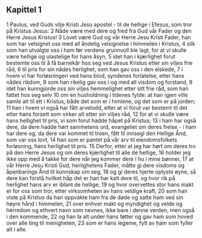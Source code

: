 ## Kapittel 1

1 Paulus, ved Guds vilje Kristi Jesu apostel - til de hellige i Efesus, som tror på Kristus Jesus:
2 Nåde være med dere og fred fra Gud vår Fader og den Herre Jesus Kristus!
3 Lovet være Gud og vår Herre Jesu Kristi Fader, han som har velsignet oss med all åndelig velsignelse i himmelen i Kristus,
4 slik som han utvalgte oss i ham før verdens grunnvoll ble lagt, for at vi skulle være hellige og ulastelige for hans åsyn,
5 idet han i kjærlighet forut bestemte oss til å få barnekår hos seg ved Jesus Kristus etter sin viljes frie råd,
6 til pris for sin nådes herlighet, som han gav oss i den elskede,
7 i hvem vi har forløsningen ved hans blod, syndenes forlatelse, etter hans nådes rikdom,
8 som han rikelig gav oss i og med all visdom og forstand,
9 idet han kunngjorde oss sin viljes hemmelighet etter sitt frie råd, som han fattet hos seg selv
10 om en husholdning i tidenes fylde: at han igjen ville samle alt til ett i Kristus, både det som er i himlene, og det som er på jorden;
11 han i hvem vi også har fått arvelodd, etter at vi forut var bestemt til det etter hans forsett som virker alt etter sin viljes råd,
12 for at vi skulle være hans hellighet til pris, vi som forut hadde håpet på Kristus;
13 i ham har også dere, da dere hadde hørt sannhetens ord, evangeliet om deres frelse - i ham har dere og, da dere var kommet til troen, fått til innsegl den Hellige Ånd, som var oss lovt,
14 han som er pantet på vår arv til eiendomsfolkets forløsning, hans herlighet til pris.
15 Derfor, etter at jeg har hørt om deres tro på den Herre Jesus og om deres kjærlighet til alle de hellige,
16 holder jeg ikke opp med å takke for dere når jeg kommer dere i hu i mine bønner,
17 at vår Herre Jesu Kristi Gud, herlighetens Fader, måtte gi dere visdoms og åpenbarings Ånd til kunnskap om seg,
18 og gi deres hjerte oplyste øyne, så dere kan forstå hvilket håp det er han har kalt dere til, og hvor rik på herlighet hans arv er iblant de hellige,
19 og hvor overvettes stor hans makt er for oss som tror, etter virksomheten av hans veldige kraft,
20 som han viste på Kristus da han oppvakte ham fra de døde og satte ham ved sin høyre hånd i himmelen,
21 over enhver makt og myndighet og velde og herredom og ethvert navn som nevnes, ikke bare i denne verden, men også i den kommende,
22 og han la alt under hans føtter og gav ham som hoved over alle ting til menigheten,
23 som er hans legeme, fylt av ham som fyller alt i alle.
